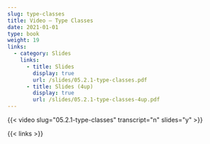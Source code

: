 ```yaml
---
slug: type-classes
title: Video — Type Classes
date: 2021-01-01
type: book
weight: 19
links:
  - category: Slides
    links:
      - title: Slides
        display: true
        url: /slides/05.2.1-type-classes.pdf
      - title: Slides (4up)
        display: true
        url: /slides/05.2.1-type-classes-4up.pdf
---
```



{{< video slug="05.2.1-type-classes" transcript="n" slides="y" >}}

{{< links >}}

